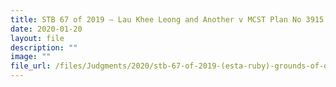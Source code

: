 ```yaml
---
title: STB 67 of 2019 – Lau Khee Leong and Another v MCST Plan No 3915 (Esta Ruby)
date: 2020-01-20
layout: file
description: ""
image: ""
file_url: /files/Judgments/2020/stb-67-of-2019-(esta-ruby)-grounds-of-decision.pdf
---
```

